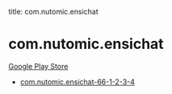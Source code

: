 title: com.nutomic.ensichat
# com.nutomic.ensichat


[Google Play Store](https://play.google.com/store/apps/details?id=com.nutomic.ensichat)


* [com.nutomic.ensichat-66-1-2-3-4](./com.nutomic.ensichat-66-1-2-3-4/)